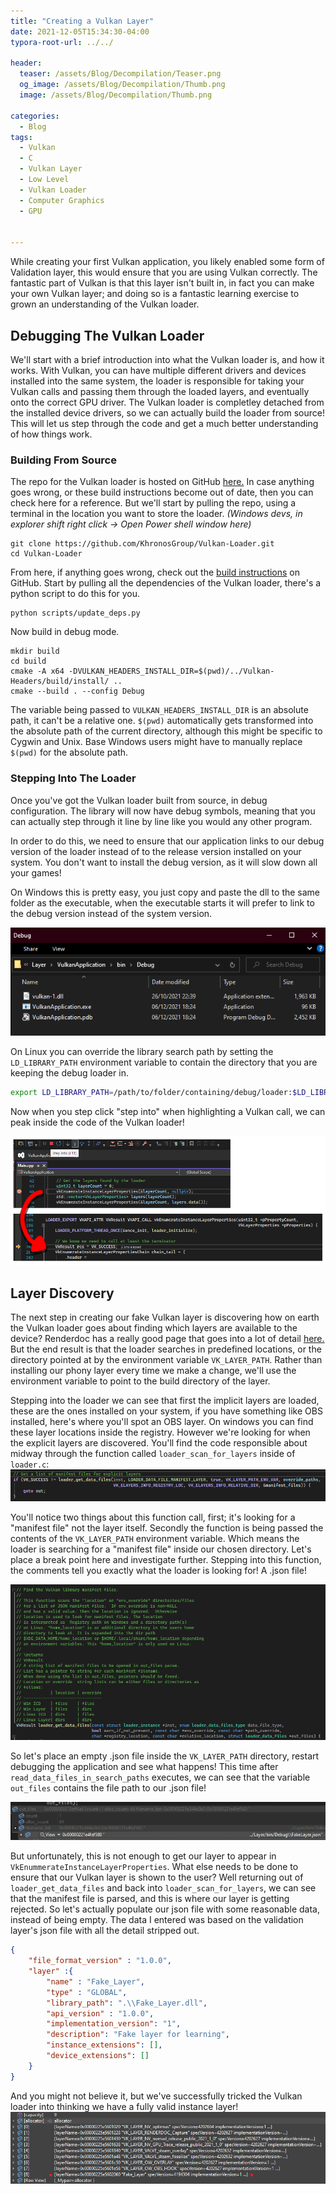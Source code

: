 ```yaml
---
title: "Creating a Vulkan Layer"
date: 2021-12-05T15:34:30-04:00
typora-root-url: ../../

header:
  teaser: /assets/Blog/Decompilation/Teaser.png
  og_image: /assets/Blog/Decompilation/Thumb.png
  image: /assets/Blog/Decompilation/Thumb.png

categories:
  - Blog
tags:
  - Vulkan
  - C
  - Vulkan Layer
  - Low Level
  - Vulkan Loader
  - Computer Graphics
  - GPU 


---
```

While creating your first Vulkan application, you likely enabled some form of Validation layer, this would ensure that you are using Vulkan correctly. The fantastic part of Vulkan is that this layer isn't built in, in fact you can make your own Vulkan layer; and doing so is a fantastic learning exercise to grown an understanding of the Vulkan loader.

## Debugging The Vulkan Loader
We'll start with a brief introduction into what the Vulkan loader is, and how it works. With Vulkan, you can have multiple different drivers and devices installed into the same system, the loader is responsible for taking your Vulkan calls and passing them through the loaded layers, and eventually onto the correct GPU driver. The Vulkan loader is completley detached from the installed device drivers, so we can actually build the loader from source! This will let us step through the code and get a much better understanding of how things work.

### Building From Source

The repo for the Vulkan loader is hosted on GitHub [here.](https://github.com/KhronosGroup/Vulkan-Loader) In case anything goes wrong, or these build instructions become out of date, then you can check here for a reference. But we'll start by pulling the repo, using a terminal in the location you want to store the loader.
*(Windows devs, in explorer shift right click -> Open Power shell window here)*

```console
git clone https://github.com/KhronosGroup/Vulkan-Loader.git
cd Vulkan-Loader
```
From here, if anything goes wrong, check out the [build instructions](https://github.com/KhronosGroup/Vulkan-Loader/blob/master/BUILD.md) on GitHub. 
Start by pulling all the dependencies of the Vulkan loader, there's a python script to do this for you.

```console
python scripts/update_deps.py
```
Now build in debug mode.
```console
mkdir build 
cd build
cmake -A x64 -DVULKAN_HEADERS_INSTALL_DIR=$(pwd)/../Vulkan-Headers/build/install/ ..
cmake --build . --config Debug
```
The variable being passed to ``VULKAN_HEADERS_INSTALL_DIR`` is an absolute path, it can't be a relative one. ``$(pwd)`` automatically gets transformed into the absolute path of the current directory, although this might be specific to Cygwin and Unix. Base Windows users might have to manually replace ``$(pwd)`` for the absolute path.

### Stepping Into The Loader

Once you've got the Vulkan loader built from source, in debug configuration. The library will now have debug symbols, meaning that you can actually step through it line by line like you would any other program. 

In order to do this, we need to ensure that our application links to our debug version of the loader instead of to the release version installed on your system. You don't want to install the debug version, as it will slow down all your games! 

On Windows this is pretty easy, you just copy and paste the dll to the same folder as the executable, when the executable starts it will prefer to link to the debug version instead of the system version. 

![](/assets/Blog/VulkanLayer/WindowsLoader.png)

On Linux you can override the library search path by setting the ``LD_LIBRARY_PATH`` environment variable to contain the directory that you are keeping the debug loader in.

```bash
export LD_LIBRARY_PATH=/path/to/folder/containing/debug/loader:$LD_LIBRARY_PATH
```

Now when you step click "step into" when highlighting a Vulkan call, we can peak inside the code of the Vulkan loader!

![](/assets/Blog/VulkanLayer/StepInto.png)

## Layer Discovery

The next step in creating our fake Vulkan layer is discovering how on earth the Vulkan loader goes about finding which layers are available to the device? Renderdoc has a really good page that goes into a lot of detail [here.](https://renderdoc.org/vulkan-layer-guide.html) But the end result is that the loader searches in predefined locations, or the directory pointed at by the environment variable ``VK_LAYER_PATH``. Rather than installing our phony layer every time we make a change, we'll use the environment variable to point to the build directory of the layer.

Stepping into the loader we can see that first the implicit layers are loaded, these are the ones installed on your system, if you have something like OBS installed, here's where you'll spot an OBS layer. On windows you can find these layer locations inside the registry. However we're looking for when the explicit layers are discovered. You'll find the code responsible about midway through the function called ``loader_scan_for_layers`` inside of ``loader.c``:
![image-20211208191759956](/assets/Blog/VulkanLayer/FindManifestFiles.png)

You'll notice two things about this function call, first; it's looking for a "manifest file" not the layer itself. Secondly the function is being passed the contents of the `VK_LAYER_PATH` environment variable. Which means the loader is searching for a "manifest file" inside our chosen directory. Let's place a break point here and investigate further. Stepping into this function, the comments tell you exactly what the loader is looking for! A .json file!

![image-20211208193335811](/assets/Blog/VulkanLayer/LayerFinder.png)

So let's place an empty .json file inside the `VK_LAYER_PATH` directory, restart debugging the application and see what happens! This time after `read_data_files_in_search_paths` executes, we can see that the variable `out_files` contains the file path to our .json file!

![image-20211208194638416](/assets/Blog/VulkanLayer/jsonFound.png)

But unfortunately, this is not enough to get our layer to appear in `VkEnummerateInstanceLayerProperties`. What else needs to be done to ensure that our Vulkan layer is shown to the user? Well returning out of `loader_get_data_files` and back into `loader_scan_for_layers`, we can see that the manifest file is parsed, and this is where our layer is getting rejected. So let's actually populate our json file with some reasonable data, instead of being empty. The data I entered was based on the validation layer's json file with all the detail stripped out. 

````json
{
	"file_format_version" : "1.0.0",
	"layer" :{
		"name" : "Fake_Layer",
		"type" : "GLOBAL",
		"library_path": ".\\Fake_Layer.dll",
		"api_version" : "1.0.0",
		"implementation_version": "1",
		"description": "Fake layer for learning",
		"instance_extensions": [],
		"device_extensions": []
	}
}
````

And you might not believe it, but we've successfully tricked the Vulkan loader into thinking we have a fully valid instance layer!
![image-20211208201316333](/assets/Blog/VulkanLayer/LayerEnumerated.png)
